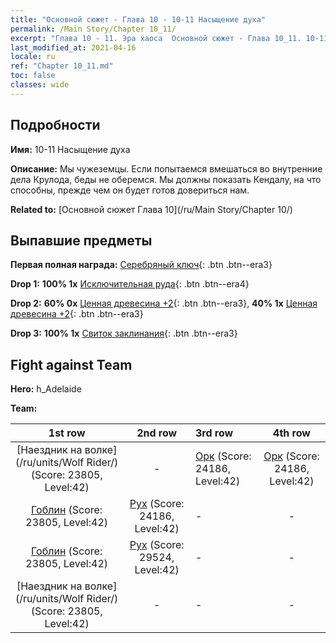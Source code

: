 ```yaml
---
title: "Основной сюжет - Глава 10 - 10-11 Насыщение духа"
permalink: /Main Story/Chapter 10_11/
excerpt: "Глава 10 - 11. Эра хаоса  Основной сюжет - Глава 10_11. 10-11 Насыщение духа"
last_modified_at: 2021-04-16
locale: ru
ref: "Chapter 10_11.md"
toc: false
classes: wide
---
```


## Подробности

 **Имя:** 10-11 Насыщение духа

 **Описание:** Мы чужеземцы. Если попытаемся вмешаться во внутренние дела Крулода, беды не оберемся. Мы должны показать Кендалу, на что способны, прежде чем он будет готов довериться нам.

 **Related to:** [Основной сюжет Глава 10](/ru/Main Story/Chapter 10/)

## Выпавшие предметы

 **Первая полная награда:** [Серебряный ключ](/ru/Items/con_693/){: .btn .btn--era3}

 **Drop 1:** **100% 1x** [Исключительная руда](/ru/Items/mat_33/){: .btn .btn--era4}

 **Drop 2:** **60% 0x** [Ценная древесина +2](/ru/Items/mat_27/){: .btn .btn--era3}, **40% 1x** [Ценная древесина +2](/ru/Items/mat_27/){: .btn .btn--era3}

 **Drop 3:** **100% 1x** [Свиток заклинания](/ru/Items/con_694/){: .btn .btn--era3}


## Fight against Team
 **Hero:** h_Adelaide

 **Team:**


  | 1st row | 2nd row | 3rd row | 4th row |
  |:----:|:----:|:----|:----:|
  | [Наездник на волке](/ru/units/Wolf Rider/) (Score: 23805, Level:42)  | - | [Орк](/ru/units/Orc/) (Score: 24186, Level:42)  | [Орк](/ru/units/Orc/) (Score: 24186, Level:42)  |
  | [Гоблин](/ru/units/Goblin/) (Score: 23805, Level:42)  | [Рух](/ru/units/Roc/) (Score: 24186, Level:42)  | - | - |
  | [Гоблин](/ru/units/Goblin/) (Score: 23805, Level:42)  | [Рух](/ru/units/Roc/) (Score: 29524, Level:42)  | - | - |
  | [Наездник на волке](/ru/units/Wolf Rider/) (Score: 23805, Level:42)  | - | - | - |


